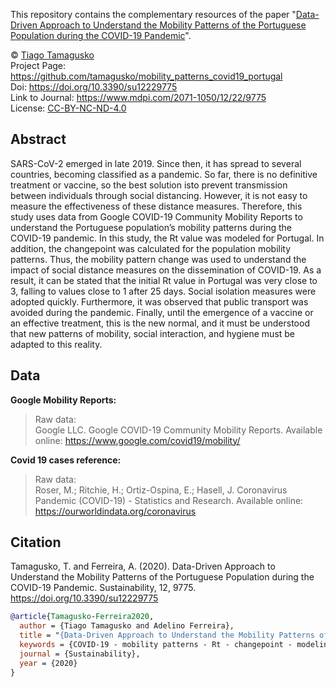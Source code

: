 This repository contains the complementary resources of the paper "[Data-Driven Approach to Understand the Mobility Patterns of the Portuguese Population during the COVID-19 Pandemic](https://www.mdpi.com/2071-1050/12/22/9775)".

© [Tiago Tamagusko](https://tamagusko.github.io)  
Project Page: https://github.com/tamagusko/mobility_patterns_covid19_portugal  
Doi: https://doi.org/10.3390/su12229775  
Link to Journal: https://www.mdpi.com/2071-1050/12/22/9775  
License: [CC-BY-NC-ND-4.0](/LICENSE)

## Abstract

SARS-CoV-2 emerged in late 2019. Since then, it has spread to several countries, becoming classified as a pandemic.  So far, there is no definitive treatment or vaccine, so the best solution isto prevent transmission between individuals through social distancing. However, it is not easy to measure the effectiveness of these distance measures. Therefore, this study uses data from Google COVID-19 Community Mobility Reports to understand the Portuguese population’s mobility patterns during the COVID-19 pandemic. In this study, the Rt value was modeled for Portugal. In addition, the changepoint was calculated for the population mobility patterns. Thus, the mobility pattern change was used to understand the impact of social distance measures on the dissemination of COVID-19.  As a result, it can be stated that the initial Rt value in Portugal was very close to 3, falling to values close to 1 after 25 days. Social isolation measures were adopted quickly. Furthermore, it was observed that public transport was avoided during the pandemic. Finally, until the emergence of a vaccine or an effective treatment, this is the new normal, and it must be understood that new patterns of mobility, social interaction, and hygiene must be adapted to this reality.

## Data

**Google Mobility Reports:**  
> Raw data:  
> Google LLC. Google COVID-19 Community Mobility Reports. Available online: https://www.google.com/covid19/mobility/

**Covid 19 cases reference:**
> Raw data:  
> Roser, M.; Ritchie, H.; Ortiz-Ospina, E.; Hasell, J. Coronavirus Pandemic (COVID-19) - Statistics and Research. Available online: https://ourworldindata.org/coronavirus

## Citation

Tamagusko, T. and Ferreira, A. (2020). Data-Driven Approach to Understand the Mobility Patterns of the Portuguese Population during the COVID-19 Pandemic. Sustainability, 12, 9775. https://doi.org/10.3390/su12229775

```bibtex
@article{Tamagusko-Ferreira2020,
  author = {Tiago Tamagusko and Adelino Ferreira},
  title = "{Data-Driven Approach to Understand the Mobility Patterns of the Portuguese Population during the COVID-19 Pandemic}",
  keywords = {COVID-19 - mobility patterns - Rt - changepoint - modeling - Portugal},
  journal = {Sustainability},
  year = {2020}
}
```
